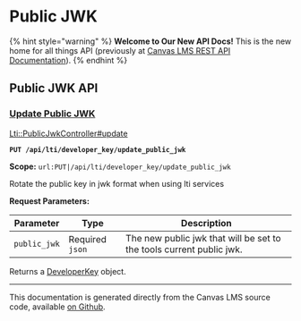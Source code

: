 # Public JWK

{% hint style="warning" %}
**Welcome to Our New API Docs!** This is the new home for all things API (previously at [Canvas LMS REST API Documentation](https://api.instructure.com)).
{% endhint %}

## Public JWK API

### [Update Public JWK](#method.lti/public_jwk.update) <a href="#method.lti-public_jwk.update" id="method.lti-public_jwk.update"></a>

[Lti::PublicJwkController#update](https://github.com/instructure/canvas-lms/blob/master/app/controllers/lti/public_jwk_controller.rb)

**`PUT /api/lti/developer_key/update_public_jwk`**

**Scope:** `url:PUT|/api/lti/developer_key/update_public_jwk`

Rotate the public key in jwk format when using lti services

**Request Parameters:**

| Parameter    | Type            | Description                                                          |
| ------------ | --------------- | -------------------------------------------------------------------- |
| `public_jwk` | Required `json` | The new public jwk that will be set to the tools current public jwk. |

Returns a [DeveloperKey](broken-reference) object.

***

This documentation is generated directly from the Canvas LMS source code, available [on Github](https://github.com/instructure/canvas-lms).
